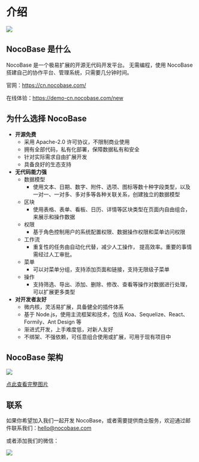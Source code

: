 # 介绍

![](https://www.nocobase.com/images/demo/11.png)  

NocoBase 是什么
----------
NocoBase 是一个极易扩展的开源无代码开发平台。
无需编程，使用 NocoBase 搭建自己的协作平台、管理系统，只需要几分钟时间。 

官网：https://cn.nocobase.com/

在线体验：https://demo-cn.nocobase.com/new

为什么选择 NocoBase
----------
- **开源免费**
   - 采用 Apache-2.0 许可协议，不限制商业使用
   - 拥有全部代码，私有化部署，保障数据私有和安全
   - 针对实际需求自由扩展开发
   - 具备良好的生态支持
- **无代码能力强**
	- 数据模型
		- 使用文本、日期、数字、附件、选项、图标等数十种字段类型，以及一对一、一对多、多对多等各种关联关系，创建独立的数据模型
	- 区块
		- 使用表格、表单、看板、日历、详情等区块类型在页面内自由组合，来展示和操作数据
	- 权限
		- 基于角色控制用户的系统配置权限、数据操作权限和菜单访问权限
	- 工作流
		- 重复性的任务由自动化代替，减少人工操作， 提高效率。重要的事情需经过人工审批。
	- 菜单
		- 可以对菜单分组，支持添加页面和链接，支持无限级子菜单
	- 操作
		- 支持筛选、导出、添加、删除、修改、查看等操作对数据进行处理，可以扩展更多类型
- **对开发者友好**
   - 微内核，灵活易扩展，具备健全的插件体系
   - 基于 Node.js，使用主流框架和技术，包括 Koa、Sequelize、React、Formily、Ant Design 等
   - 渐进式开发，上手难度低，对新人友好
   - 不绑架、不强依赖，可任意组合使用或扩展，可用于现有项目中

NocoBase 架构
----------
![](https://www.nocobase.com/images/NocoBaseMindMapLite.png)

[点此查看完整图片](https://www.nocobase.com/images/NocoBaseMindMap.png)

联系
----------

如果你希望加入我们一起开发 NocoBase，或者需要提供商业服务，欢迎通过邮件联系我们：hello@nocobase.com  

或者添加我们的微信：  

![](https://www.nocobase.com/images/wechat.png)  
